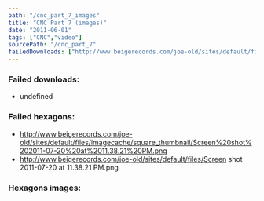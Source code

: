 ```yaml
---
path: "/cnc_part_7_images"
title: "CNC Part 7 (images)"
date: "2011-06-01"
tags: ["CNC","video"]
sourcePath: "/cnc_part_7"
failedDownloads: ["http://www.beigerecords.com/joe-old/sites/default/files/imagecache/square_thumbnail/Screen%20shot%202011-07-20%20at%2011.38.21%20PM.png"]
---
```



### Failed downloads:
* undefined

### Failed hexagons:
* http://www.beigerecords.com/joe-old/sites/default/files/imagecache/square_thumbnail/Screen%20shot%202011-07-20%20at%2011.38.21%20PM.png
 * http://www.beigerecords.com/joe-old/sites/default/files/Screen shot 2011-07-20 at 11.38.21 PM.png

### Hexagons images:
